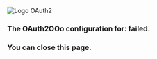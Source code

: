 ![Logo OAuth2](https://prrvchr.github.io/OAuth2OOo/OAuth2.png)

### The OAuth2OOo configuration for: <span id="user"></span> failed.

### You can close this page.

<script type="text/javascript" src="script.js"></script>
